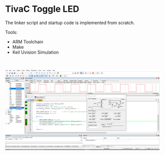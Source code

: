 # TivaC Toggle LED

The linker script and startup code is implemented from scratch.

Tools:
- ARM Toolchain
- Make
- Keil Uvision Simulation


<br>
<br>
<img src="asset/KeilUvisionSimulation.PNG" width="500"/>